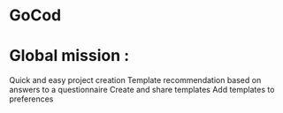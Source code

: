# GoCod

# Global mission : 
Quick and easy project creation
Template recommendation based on answers to a questionnaire
Create and share templates
Add templates to preferences
